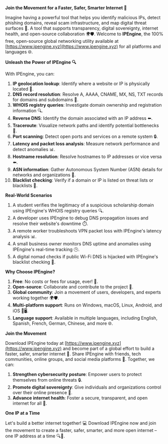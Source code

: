 **Join the Movement for a Faster, Safer, Smarter Internet 🚀**

Imagine having a powerful tool that helps you identify malicious IPs, detect phishing domains, reveal scam infrastructure, and map digital threat surfaces 🔐. A tool that supports transparency, digital sovereignty, internet health, and open-source collaboration 🌍🛡️. Welcome to **IPEngine**, the 100% free, open-source global networking utility available at [https://www.ipengine.xyz](https://www.ipengine.xyz) for all platforms and languages 🌐.

**Unleash the Power of IPEngine 🔍**

With IPEngine, you can:

1. **IP geolocation lookup**: Identify where a website or IP is physically located 📍.
2. **DNS record resolution**: Resolve A, AAAA, CNAME, MX, NS, TXT records for domains and subdomains 📡.
3. **WHOIS registry queries**: Investigate domain ownership and registration information 🔍.
4. **Reverse DNS**: Identify the domain associated with an IP address ⬅️.
5. **Traceroute**: Visualize network paths and identify potential bottlenecks 📍.
6. **Port scanning**: Detect open ports and services on a remote system 🔒.
7. **Latency and packet loss analysis**: Measure network performance and detect anomalies 📊.
8. **Hostname resolution**: Resolve hostnames to IP addresses or vice versa ⬅️.
9. **ASN information**: Gather Autonomous System Number (ASN) details for networks and organizations 🔗.
10. **Blacklist checking**: Verify if a domain or IP is listed on threat lists or blacklists 🚫.

**Real-World Scenarios**

1. A student verifies the legitimacy of a suspicious scholarship domain using IPEngine's WHOIS registry queries 🔍.
2. A developer uses IPEngine to debug DNS propagation issues and resolve their website's downtime ⏱️.
3. A remote worker troubleshoots VPN packet loss with IPEngine's latency analysis 📊.
4. A small business owner monitors DNS uptime and anomalies using IPEngine's real-time tracking 🕒.
5. A digital nomad checks if public Wi-Fi DNS is hijacked with IPEngine's blacklist checking 🔴.

**Why Choose IPEngine?**

1. **Free**: No costs or fees for usage, ever! 💸.
2. **Open-source**: Collaborate and contribute to the project 🤝.
3. **Global community**: Join a movement of users, developers, and experts working together 🌍🛡️.
4. **Multi-platform support**: Runs on Windows, macOS, Linux, Android, and iOS 📱🖥️.
5. **Language support**: Available in multiple languages, including English, Spanish, French, German, Chinese, and more 🌐.

**Join the Movement**

Download IPEngine today at [https://www.ipengine.xyz](https://www.ipengine.xyz) and become part of a global effort to build a faster, safer, smarter internet 🔑. Share IPEngine with friends, tech communities, online groups, and social media platforms 📢. Together, we can:

1. **Strengthen cybersecurity posture**: Empower users to protect themselves from online threats 🔒.
2. **Promote digital sovereignty**: Give individuals and organizations control over their online presence 👥.
3. **Advance internet health**: Foster a secure, transparent, and open internet for all 🌟.

**One IP at a Time**

Let's build a better internet together! 💻 Download IPEngine now and join the movement to create a faster, safer, smarter, and more open internet – one IP address at a time 🔍🚀.
